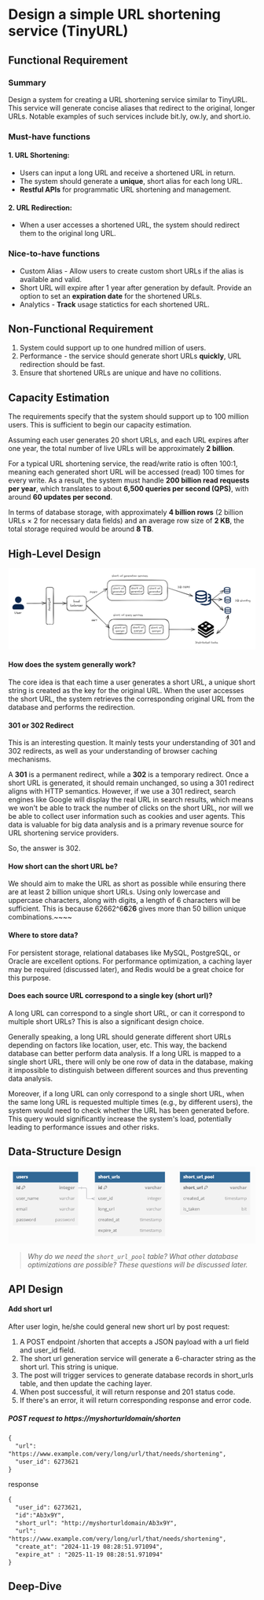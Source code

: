 # Design a simple URL shortening service (TinyURL)

## Functional Requirement

### Summary

Design a system for creating a URL shortening service similar to TinyURL. This service will generate concise aliases that redirect to the original, longer URLs. Notable examples of such services include bit.ly, ow.ly, and short.io.

### Must-have functions

#### 1. URL Shortening:

- Users can input a long URL and receive a shortened URL in return.
- The system should generate a **unique**, short alias for each long URL.
- **Restful APIs** for programmatic URL shortening and management.

#### 2. URL Redirection:

- When a user accesses a shortened URL, the system should redirect them to the original long URL.

### Nice-to-have functions

* Custom Alias - Allow users to create custom short URLs if the alias is available and valid.
* Short URL will expire after 1 year after generation by default. Provide an option to set an **expiration date** for the shortened URLs.
* Analytics - **Track** usage statictics for each shortened URL.

## Non-Functional Requirement

1. System could support up to one hundred million of users.
2. Performance - the service should generate short URLs **quickly**, URL redirection should be fast.
3. Ensure that shortened URLs are unique and have no collitions.

## Capacity Estimation

The requirements specify that the system should support up to 100 million users. This is sufficient to begin our capacity estimation.

Assuming each user generates 20 short URLs, and each URL expires after one year, the total number of live URLs will be approximately **2 billion**.

For a typical URL shortening service, the read/write ratio is often 100:1, meaning each generated short URL will be accessed (read) 100 times for every write. As a result, the system must handle **200 billion read requests per year**, which translates to about **6,500 queries per second (QPS)**, with around **60 updates per second**.

In terms of database storage, with approximately **4 billion rows** (2 billion URLs × 2 for necessary data fields) and an average row size of **2 KB**, the total storage required would be around **8 TB**.

## High-Level Design

![20241119_165631.png](assets/2024-11-19_165631.png)

#### How does the system generally work?

The core idea is that each time a user generates a short URL, a unique short string is created as the key for the original URL. When the user accesses the short URL, the system retrieves the corresponding original URL from the database and performs the redirection.

#### 301 or 302 Redirect

This is an interesting question. It mainly tests your understanding of 301 and 302 redirects, as well as your understanding of browser caching mechanisms.

A **301** is a permanent redirect, while a **302** is a temporary redirect. Once a short URL is generated, it should remain unchanged, so using a 301 redirect aligns with HTTP semantics. However, if we use a 301 redirect, search engines like Google will display the real URL in search results, which means we won't be able to track the number of clicks on the short URL, nor will we be able to collect user information such as cookies and user agents. This data is valuable for big data analysis and is a primary revenue source for URL shortening service providers.

So, the answer is 302.

#### How short can the short URL be?

We should aim to make the URL as short as possible while ensuring there are at least 2 billion unique short URLs. Using only lowercase and uppercase characters, along with digits, a length of 6 characters will be sufficient. This is because 62662^6**6**2**6** gives more than 50 billion unique combinations.~~~~

#### Where to store data?

For persistent storage, relational databases like MySQL, PostgreSQL, or Oracle are excellent options. For performance optimization, a caching layer may be required (discussed later), and Redis would be a great choice for this purpose.

#### Does each source URL correspond to a single key (short url)?

A long URL can correspond to a single short URL, or can it correspond to multiple short URLs? This is also a significant design choice.

Generally speaking, a long URL should generate different short URLs depending on factors like location, user, etc. This way, the backend database can better perform data analysis. If a long URL is mapped to a single short URL, there will only be one row of data in the database, making it impossible to distinguish between different sources and thus preventing data analysis.

Moreover, if a long URL can only correspond to a single short URL, when the same long URL is requested multiple times (e.g., by different users), the system would need to check whether the URL has been generated before. This query would significantly increase the system's load, potentially leading to performance issues and other risks.

## Data-Structure Design

![20241119_191005.png](assets/2024-11-19_191005.png)

> *Why do we need the `short_url_pool` table? What other database optimizations are possible? These questions will be discussed later.*

## API Design

#### Add short url

After user login, he/she could general new short url by post request:

1. A POST endpoint /shorten that accepts a JSON payload with a url field and user_id field.
2. The short url generation service will generate a 6-character string as the short url. This string is unique.
3. The post will trigger services to generate database records in short_urls table, and then update the caching layer.
4. When post successful, it will return response and 201 status code.
5. If there's an error, it will return corresponding response and error code.

##### POST request to https://myshorturldomain/shorten

```
{
  "url": "https://www.example.com/very/long/url/that/needs/shortening",
  "user_id": 6273621
}
```

response

```
{
  "user_id": 6273621,  
  "id":"Ab3x9Y",
  "short_url": "http://myshorturldomain/Ab3x9Y",
  "url": "https://www.example.com/very/long/url/that/needs/shortening",
  "create_at": "2024-11-19 08:28:51.971094",
  "expire_at" : "2025-11-19 08:28:51.971094"
}
```

## Deep-Dive

